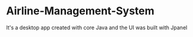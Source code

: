 # Airline-Management-System
<p>It's a desktop app created with core Java and the UI was built with Jpanel</p>
